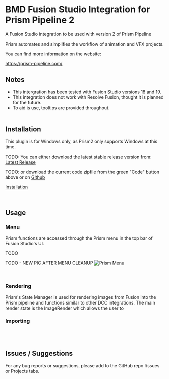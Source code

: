 # **BMD Fusion Studio Integration for Prism Pipeline 2**
A Fusion Studio integration to be used with version 2 of Prism Pipeline 

Prism automates and simplifies the workflow of animation and VFX projects.

You can find more information on the website:

https://prism-pipeline.com/


## **Notes**

- This intergration has been tested with Fusion Studio versions 18 and 19.
- This integration does not work with Resolve Fusion, thought it is planned for the future.
- To aid is use, tooltips are provided throughout.
<br/><br/>

## **Installation**

This plugin is for Windows only, as Prism2 only supports Windows at this time.

TODO:  You can either download the latest stable release version from: [Latest Release](https://github.com/Animatect/Prism2_PluginFusion/releases/latest)

TODO:  or download the current code zipfile from the green "Code" button above or on [Github](https://Animatect/Prism2_PluginFusion)

[Installation](https://github.com/Animatect/Prism2_PluginFusion/blob/33b8cb12c8c4c9f1270506f87758525a083c2e05/Docs/Installation)


<br/>

## **Usage**

### **Menu**
Prism functions are accessed through the Prism menu in the top bar of Fusion Studio's UI.

TODO

TODO - NEW PIC AFTER MENU CLEANUP
![Prism Menu](https://github.com/user-attachments/assets/3e5fca21-8ca6-458c-a593-b0398d207930)


<br/>

### **Rendering**

Prism's State Manager is used for rendering images from Fusion into the Prism pipeline and functions similar to other DCC integrations.  The main render state is the ImageRender which allows the user to


### **Importing**




<br/><br/>


## **Issues / Suggestions**

For any bug reports or suggestions, please add to the GitHub repo I/ssues or Projects tabs.
